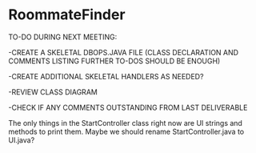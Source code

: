 # RoommateFinder

TO-DO DURING NEXT MEETING:

-CREATE A SKELETAL DBOPS.JAVA FILE (CLASS DECLARATION AND COMMENTS LISTING FURTHER TO-DOS SHOULD BE ENOUGH)

-CREATE ADDITIONAL SKELETAL HANDLERS AS NEEDED?

-REVIEW CLASS DIAGRAM

-CHECK IF ANY COMMENTS OUTSTANDING FROM LAST DELIVERABLE

The only things in the StartController class right now are UI strings and methods to print them. Maybe we should rename
StartController.java to UI.java?




